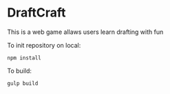 # DraftCraft
This is a web game allaws users learn drafting with fun

To init repository on local:
```
npm install
```
To build:

```
gulp build
```